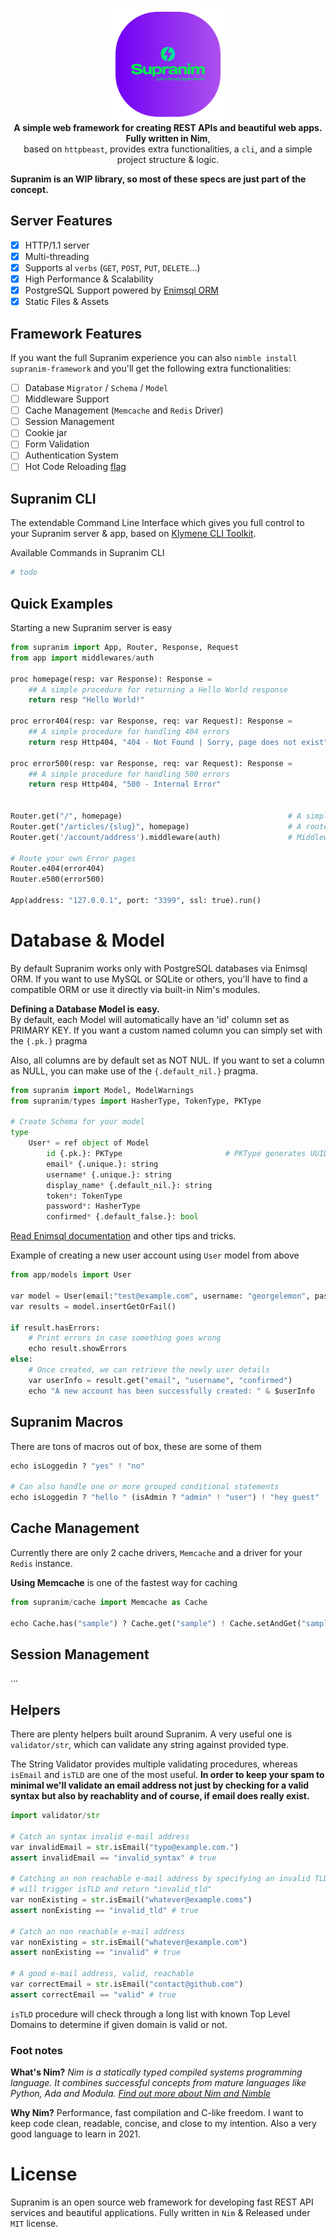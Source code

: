 <p align="center"><img src="/.github/supranim.png" width="180px"><br>
<strong>A simple web framework for creating REST APIs and beautiful web apps. Fully written in Nim</strong>,<br>
    based on <code>httpbeast</code>, provides extra functionalities, a <code>cli</code>, and a simple project structure & logic.
</p>

**Supranim is an WIP library, so most of these specs are just part of the concept.**

## Server Features
- [x] HTTP/1.1 server
- [x] Multi-threading 
- [x] Supports al `verbs` (`GET`, `POST`, `PUT`, `DELETE`...)
- [x] High Performance & Scalability
- [x] PostgreSQL Support powered by [Enimsql ORM](https://github.com/georgelemon/enimsql)
- [x] Static Files & Assets

## Framework Features
If you want the full Supranim experience you can also `nimble install supranim-framework` and you'll get the following extra functionalities:
- [ ] Database `Migrator` / `Schema` / `Model`
- [ ] Middleware Support
- [ ] Cache Management (`Memcache` and `Redis` Driver)
- [ ] Session Management
- [ ] Cookie jar
- [ ] Form Validation
- [ ] Authentication System
- [ ] Hot Code Reloading [flag](https://nim-lang.github.io/Nim/hcr.html)

## Supranim CLI
The extendable Command Line Interface which gives you full control to your Supranim server & app, based on [Klymene CLI Toolkit](https://github.com/georgelemon/klymene).

Available Commands in Supranim CLI
```bash
# todo
```


## Quick Examples
Starting a new Supranim server is easy
```python
from supranim import App, Router, Response, Request
from app import middlewares/auth

proc homepage(resp: var Response): Response =
    ## A simple procedure for returning a Hello World response
    return resp "Hello World!"

proc error404(resp: var Response, req: var Request): Response =
    ## A simple procedure for handling 404 errors
    return resp Http404, "404 - Not Found | Sorry, page does not exist"

proc error500(resp: var Response, req: var Request): Response =
    ## A simple procedure for handling 500 errors
    return resp Http404, "500 - Internal Error"


Router.get("/", homepage)                                     # A simple GET route
Router.get("/articles/{slug}", homepage)                      # A route containing 'slug' pattern
Router.get('/account/address').middleware(auth)               # Middleware protected route

# Route your own Error pages
Router.e404(error404)
Router.e500(error500)

App(address: "127.0.0.1", port: "3399", ssl: true).run()

```

# Database & Model
By default Supranim works only with PostgreSQL databases via Enimsql ORM. If you want to use MySQL or SQLite or others, you'll have to find a compatible ORM or use it directly via built-in Nim's modules.

**Defining a Database Model is easy.**<br>
By default, each Model will automatically have an 'id' column set as PRIMARY KEY. If you want a custom named column you can simply set with the `{.pk.}` pragma

Also, all columns are by default set as NOT NUL. If you want to set a column as NULL, you can make use of the `{.default_nil.}` pragma.

```python
from supranim import Model, ModelWarnings
from supranim/types import HasherType, TokenType, PKType

# Create Schema for your model
type
    User* = ref object of Model
        id {.pk.}: PKType                       # PKType generates UUID on backend side.
        email* {.unique.}: string
        username* {.unique.}: string
        display_name* {.default_nil.}: string
        token*: TokenType
        password*: HasherType
        confirmed* {.default_false.}: bool

```

[Read Enimsql documentation](https://github.com/supranim/enimsql) and other tips and tricks.

Example of creating a new user account using `User` model from above
```python
from app/models import User

var model = User(email:"test@example.com", username: "georgelemon", password: "123")
var results = model.insertGetOrFail()

if result.hasErrors:
    # Print errors in case something goes wrong
    echo result.showErrors
else:
    # Once created, we can retrieve the newly user details
    var userInfo = result.get("email", "username", "confirmed")
    echo "A new account has been successfully created: " & $userInfo

```

## Supranim Macros
There are tons of macros out of box, these are some of them

```python
echo isLoggedin ? "yes" ! "no"

# Can also handle one or more grouped conditional statements
echo isLoggedin ? "hello " (isAdmin ? "admin" ! "user") ! "hey guest"
```

## Cache Management
Currently there are only 2 cache drivers, `Memcache` and a driver for your `Redis` instance.

**Using Memcache** is one of the fastest way for caching

```python
from supranim/cache import Memcache as Cache

echo Cache.has("sample") ? Cache.get("sample") ! Cache.setAndGet("sample", "Hello cached World")
```

## Session Management
...

## Helpers
There are plenty helpers built around Supranim. A very useful one is `validator/str`, which can validate any string against provided type.

The String Validator provides multiple validating procedures, whereas `isEmail` and `isTLD` are one of the most useful. **In order to keep your spam to minimal we'll validate an email address not just by checking for a valid syntax but also by reachablity and of course, if email does really exist.**
```python
import validator/str

# Catch an syntax invalid e-mail address
var invalidEmail = str.isEmail("typo@example.com.")
assert invalidEmail == "invalid_syntax" # true

# Catching an non reachable e-mail address by specifying an invalid TLD
# will trigger isTLD and return "invalid_tld"
var nonExisting = str.isEmail("whatever@example.coms")
assert nonExisting == "invalid_tld" # true

# Catch an non reachable e-mail address
var nonExisting = str.isEmail("whatever@example.com")
assert nonExisting == "invalid" # true

# A good e-mail address, valid, reachable
var correctEmail = str.isEmail("contact@github.com")
assert correctEmail == "valid" # true

```

`isTLD` procedure will check through a long list with known Top Level Domains to determine if given domain is valid or not. 

### Foot notes
**What's Nim?**
_Nim is a statically typed compiled systems programming language. It combines successful concepts from mature languages like Python, Ada and Modula. [Find out more about Nim and Nimble](https://nim-lang.org/)_

**Why Nim?**
Performance, fast compilation and C-like freedom. I want to keep code clean, readable, concise, and close to my intention. Also a very good language to learn in 2021.

# License
Supranim is an open source web framework for developing fast REST API services and beautiful applications. Fully written in `Nim` & Released under `MIT` license.

